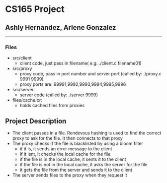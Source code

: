 # CS165 Project
## Ashly Hernandez, Arlene Gonzalez
------------------------------------




### Files
- src/client
  - client code, just pass in filename( e.g. ./client.c filename01)
- src/proxy
  - proxy code, pass in port number and server port (called by: ./proxy.c 9991 9999)
  - proxy ports are: 99991,9992,9993,9994,9995,9996
- src/server
  - server code (called by: ./server 9999)
- files/cache.txt
  - holds cached files from proxies

## Project Description
- The client passes in a file. Rendevous hashing is used to find the correct proxy to ask for the file. It then connects to that proxy
- The proxy checks if the file is blacklisted by using a bloom filter
  - if it is, it sends an error message to the client
  - if it isnt, it checks the local cache for the file
  - if the file is in the local cache, it sents it to the client
  - if the file is not in the local cache, it asks the server for the file
  - it gets the file from the server and sends it to the client
- The server sends files to the proxy when they request it
